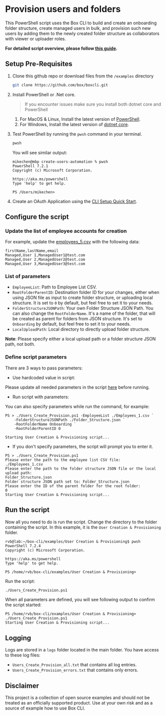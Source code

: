 # Provision users and folders

This PowerShell script uses the Box CLI to build and create an onboarding folder structure, create managed users in bulk, and provision such new users by adding them to the newly created folder structure as collaborators with viewer or uploader roles.

**For detailed script overview, please follow [this guide](https://developer.box.com/guides/cli/quick-start/powershell-script-templates/).**

## Setup Pre-Requisites
1. Clone this github repo or download files from the `/examples` directory
	```bash
	git clone https://github.com/box/boxcli.git
	```
2. Install PowerShell or .Net core.
	> If you encounter issues make sure you install both dotnet core and PowerShell
    1. For MacOS & Linux, Install the latest version of [PowerShell](https://docs.microsoft.com/en-us/powershell/scripting/install/installing-powershell?view=powershell-7.2).
    2. For Windows, Install the latest version of [dotnet core](https://dotnet.microsoft.com/download).
	
3. Test PowerShell by running the `pwsh` command in your terminal.
	```bash
	pwsh
	```
	
	You will see similar output:
	```
	mikechen@mbp create-users-automation % pwsh
	PowerShell 7.2.1
	Copyright (c) Microsoft Corporation.

	https://aka.ms/powershell
	Type 'help' to get help.

	PS /Users/mikechen>
	```

4. Create an OAuth Application using the [CLI Setup Quick Start][oauth-guide].

## Configure the script
### Update the list of employee accounts for creation
For example, update the [employees_5.csv](/examples/User%20Creation%20%26%20Provisioning/Employees_5.csv) with the following data:
```
firstName,lastName,email
Managed,User 1,ManagedUser1@test.com
Managed,User 2,ManagedUser2@test.com
Managed,User 3,ManagedUser3@test.com
```
### List of parameters

- `EmployeeList`: Path to Employee List CSV.
- `RootFolderParentID`: Destination folder ID for your changes, either when using JSON file as input to create folder structure, or uploading local structure. It is set to `0` by default, but feel free to set it to your needs.
- `FolderStructureJSONPath`: Your own Folder Structure JSON Path. You can also change the `RootFolderName`. It's a name of the folder, that will be created as parent for folders from JSON structure. It's set to `Onboarding` by default, but feel free to set it to your needs.
- `LocalUploadPath`: Local directory to directly upload folder structure.

**Note**: Please specify either a local upload path or a folder structure JSON path, not both.

### Define script parameters

There are 3 ways to pass parameters:
* Use hardcoded value in script:

Please update all needed parameters in the script [here](/examples/User%20Creation%20%26%20Provisioning/Users_Create_Provision.ps1#L26-L38) before running.

* Run script with parameters:

You can also specify parameters while run the command, for example:
```
PS > ./Users_Create_Provision.ps1 -EmployeeList ./Employees_1.csv `
	-FolderStructureJSONPath ./Folder_Structure.json `
	-RootFolderName Onboarding `
	-RootFolderParentID 0

Starting User Creation & Provisioning script...
```

* If you don't specify parameters, the script will prompt you to enter it.

```
PS > ./Users_Create_Provision.ps1
Please enter the path to the employee list CSV file:
./Employees_1.csv
Please enter the path to the folder structure JSON file or the local upload path:
Folder_Structure.json
Folder structure JSON path set to: Folder_Structure.json
Please enter the ID of the parent folder for the root folder:
0
Starting User Creation & Provisioning script...
```

## Run the script
Now all you need to do is run the script. Change the directory to the folder containing the script. In this example, it is the `User Creation & Provisioning` folder.
```
rvb@lab:~/box-cli/examples/User Creation & Provisioning$ pwsh
PowerShell 7.2.4
Copyright (c) Microsoft Corporation.

https://aka.ms/powershell
Type 'help' to get help.

PS /home/rvb/box-cli/examples/User Creation & Provisioning>
```

Run the script: 
```bash
./Users_Create_Provision.ps1
```

When all parameters are defined, you will see following output to confirm the script started:
```
PS /home/rvb/box-cli/examples/User Creation & Provisioning> ./Users_Create_Provision.ps1
Starting User Creation & Provisioning script...
```

## Logging
Logs are stored in a `logs` folder located in the main folder. You have access to these log files:

* `Users_Create_Provision_all.txt` that contains all log entries.
* `Users_Create_Provision_errors.txt` that contains only errors.

## Disclaimer
This project is a collection of open source examples and should not be treated as an officially supported product. Use at your own risk and as a source of example how to use Box CLI.

[oauth-guide]: https://developer.box.com/guides/cli/quick-start/
